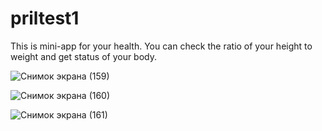 # priltest1
This is mini-app for your health.
You can check the ratio of your height to weight and get status of your body.


![Снимок экрана (159)](https://user-images.githubusercontent.com/99847160/192538988-33ae64c2-68e5-4f88-9a6f-cdf51d12d116.png)


![Снимок экрана (160)](https://user-images.githubusercontent.com/99847160/192539108-4856f640-b69c-4e5a-b08c-8e5f9d5d1fca.png)


![Снимок экрана (161)](https://user-images.githubusercontent.com/99847160/192539135-e17b1b95-3a73-49c8-8c38-3b37f3460c4d.png)

